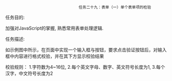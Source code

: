                                     任务二十九：表单（一）单个表单项的检验
任务目的:

加强对JavaScript的掌握,
熟悉常用表单处理逻辑.

任务描述:

如示例图中所示，在页面中实现一个输入框与按钮，要求点击验证按钮后，对输入框中内容进行格式校验，并在其下方显示校验结果

校验规则：
1.字符数为4~16位,
2.每个英文字母、数字、英文符号长度为1,
3.每个汉字，中文符号长度为2
